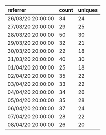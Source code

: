 | referrer          | count | uniques |
| :---------------- | :---- | :------ |
| 26/03/20 20:00:00 | 34    | 24      |
| 27/03/20 20:00:00 | 29    | 25      |
| 28/03/20 20:00:00 | 50    | 30      |
| 29/03/20 20:00:00 | 32    | 21      |
| 30/03/20 20:00:00 | 22    | 18      |
| 31/03/20 20:00:00 | 40    | 30      |
| 01/04/20 20:00:00 | 25    | 18      |
| 02/04/20 20:00:00 | 35    | 22      |
| 03/04/20 20:00:00 | 33    | 22      |
| 04/04/20 20:00:00 | 34    | 26      |
| 05/04/20 20:00:00 | 35    | 28      |
| 06/04/20 20:00:00 | 37    | 24      |
| 07/04/20 20:00:00 | 28    | 22      |
| 08/04/20 20:00:00 | 26    | 20      |